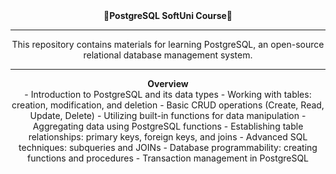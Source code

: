 <div  align="center">
<strong>🐘PostgreSQL SoftUni Course🐘</strong>


---

<div  align="center">
This repository contains materials for learning PostgreSQL, an open-source relational database management system. 

---

<div  align="center">
<strong>Overview</strong>


<div  align="center">
- Introduction to PostgreSQL and its data types
- Working with tables: creation, modification, and deletion
- Basic CRUD operations (Create, Read, Update, Delete)
- Utilizing built-in functions for data manipulation
- Aggregating data using PostgreSQL functions
- Establishing table relationships: primary keys, foreign keys, and joins
- Advanced SQL techniques: subqueries and JOINs
- Database programmability: creating functions and procedures
- Transaction management in PostgreSQL

